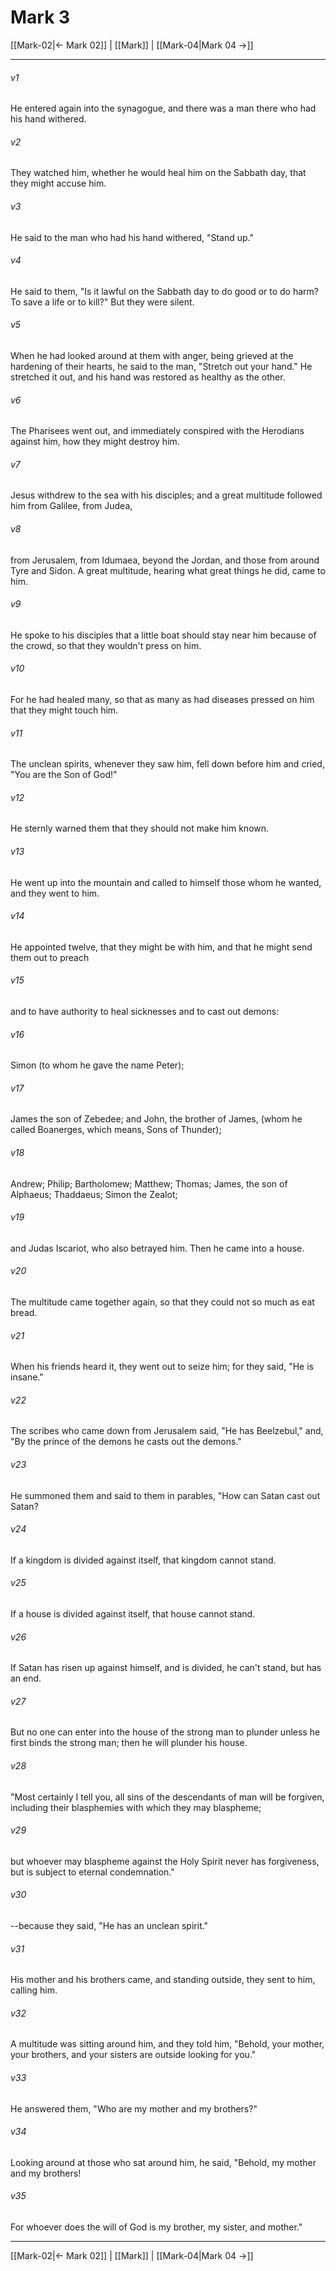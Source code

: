 # Mark 3

[[Mark-02|← Mark 02]] | [[Mark]] | [[Mark-04|Mark 04 →]]
***



###### v1 
He entered again into the synagogue, and there was a man there who had his hand withered. 

###### v2 
They watched him, whether he would heal him on the Sabbath day, that they might accuse him. 

###### v3 
He said to the man who had his hand withered, "Stand up." 

###### v4 
He said to them, "Is it lawful on the Sabbath day to do good or to do harm? To save a life or to kill?" But they were silent. 

###### v5 
When he had looked around at them with anger, being grieved at the hardening of their hearts, he said to the man, "Stretch out your hand." He stretched it out, and his hand was restored as healthy as the other. 

###### v6 
The Pharisees went out, and immediately conspired with the Herodians against him, how they might destroy him. 

###### v7 
Jesus withdrew to the sea with his disciples; and a great multitude followed him from Galilee, from Judea, 

###### v8 
from Jerusalem, from Idumaea, beyond the Jordan, and those from around Tyre and Sidon. A great multitude, hearing what great things he did, came to him. 

###### v9 
He spoke to his disciples that a little boat should stay near him because of the crowd, so that they wouldn't press on him. 

###### v10 
For he had healed many, so that as many as had diseases pressed on him that they might touch him. 

###### v11 
The unclean spirits, whenever they saw him, fell down before him and cried, "You are the Son of God!" 

###### v12 
He sternly warned them that they should not make him known. 

###### v13 
He went up into the mountain and called to himself those whom he wanted, and they went to him. 

###### v14 
He appointed twelve, that they might be with him, and that he might send them out to preach 

###### v15 
and to have authority to heal sicknesses and to cast out demons: 

###### v16 
Simon (to whom he gave the name Peter); 

###### v17 
James the son of Zebedee; and John, the brother of James, (whom he called Boanerges, which means, Sons of Thunder); 

###### v18 
Andrew; Philip; Bartholomew; Matthew; Thomas; James, the son of Alphaeus; Thaddaeus; Simon the Zealot; 

###### v19 
and Judas Iscariot, who also betrayed him. Then he came into a house. 

###### v20 
The multitude came together again, so that they could not so much as eat bread. 

###### v21 
When his friends heard it, they went out to seize him; for they said, "He is insane." 

###### v22 
The scribes who came down from Jerusalem said, "He has Beelzebul," and, "By the prince of the demons he casts out the demons." 

###### v23 
He summoned them and said to them in parables, "How can Satan cast out Satan? 

###### v24 
If a kingdom is divided against itself, that kingdom cannot stand. 

###### v25 
If a house is divided against itself, that house cannot stand. 

###### v26 
If Satan has risen up against himself, and is divided, he can't stand, but has an end. 

###### v27 
But no one can enter into the house of the strong man to plunder unless he first binds the strong man; then he will plunder his house. 

###### v28 
"Most certainly I tell you, all sins of the descendants of man will be forgiven, including their blasphemies with which they may blaspheme; 

###### v29 
but whoever may blaspheme against the Holy Spirit never has forgiveness, but is subject to eternal condemnation." 

###### v30 
--because they said, "He has an unclean spirit." 

###### v31 
His mother and his brothers came, and standing outside, they sent to him, calling him. 

###### v32 
A multitude was sitting around him, and they told him, "Behold, your mother, your brothers, and your sisters are outside looking for you." 

###### v33 
He answered them, "Who are my mother and my brothers?" 

###### v34 
Looking around at those who sat around him, he said, "Behold, my mother and my brothers! 

###### v35 
For whoever does the will of God is my brother, my sister, and mother."

***
[[Mark-02|← Mark 02]] | [[Mark]] | [[Mark-04|Mark 04 →]]
